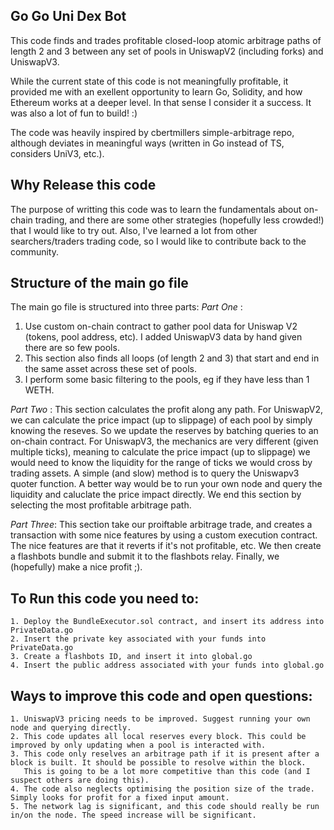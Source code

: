 ## Go Go Uni Dex Bot
This code finds and trades profitable closed-loop atomic arbitrage paths of length 2 and 3 between any set of pools in UniswapV2 (including forks) and UniswapV3.

While the current state of this code is not meaningfully profitable, it provided me with an exellent opportunity to learn Go, Solidity, and how Ethereum works at a deeper level. In that sense I consider it a success. It was also a lot of fun to build! :)

The code was heavily inspired by cbertmillers simple-arbitrage repo, although deviates in meaningful ways (written in Go instead of TS, considers UniV3, etc.).

## Why Release this code
The purpose of writting this code was to learn the fundamentals about on-chain trading, and there are some other strategies (hopefully less crowded!) that I would like to try out. Also, I've learned a lot from other searchers/traders trading code, so I would like to contribute back to the community.

## Structure of the main go file

The main go file is structured into three parts:
*Part One* : 
1. Use custom on-chain contract to gather pool data for Uniswap V2 (tokens, pool address, etc). I added UniswapV3 data by hand given there are so few pools.
2. This section also finds all loops (of length 2 and 3) that start and end in the same asset across these set of pools.
3. I perform some basic filtering to the pools, eg if they have less than 1 WETH.
 
*Part Two* : 
This section calculates the profit along any path.
For UniswapV2, we can calculate the price impact (up to slippage) of each pool by simply knowing the reseves. So we update the reserves by batching queries to an on-chain contract.
For UniswapV3, the mechanics are very different (given multiple ticks), meaning to calculate the price impact (up to slippage) we would need to know the liquidity for the range of ticks we would cross by trading assets. A simple (and slow) method is to query the Uniswapv3 quoter function. A better way would be to run your own node and query the liquidity and caluclate the price impact directly.
We end this section by selecting the most profitable arbitrage path.

*Part Three*: 
This section take our proiftable arbitrage trade, and creates a transaction with some nice features by using a custom execution contract.
The nice features are that it reverts if it's not profitable, etc.
We then create a flashbots bundle and submit it to the flashbots relay.
Finally, we (hopefully) make a nice profit ;).

## To Run this code you need to:
    1. Deploy the BundleExecutor.sol contract, and insert its address into PrivateData.go
    2. Insert the private key associated with your funds into PrivateData.go
    3. Create a flashbots ID, and insert it into global.go
    4. Insert the public address associated with your funds into global.go

## Ways to improve this code and open questions:
    1. UniswapV3 pricing needs to be improved. Suggest running your own node and querying directly.
    2. This code updates all local reserves every block. This could be improved by only updating when a pool is interacted with. 
    3. This code only reselves an arbitrage path if it is present after a block is built. It should be possible to resolve within the block. 
       This is going to be a lot more competitive than this code (and I suspect others are doing this).
    4. The code also neglects optimising the position size of the trade. Simply looks for profit for a fixed input amount.  
    5. The network lag is significant, and this code should really be run in/on the node. The speed increase will be significant.
